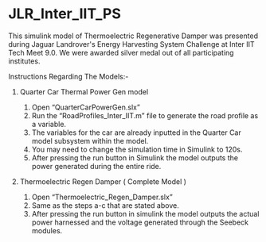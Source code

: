 # JLR_Inter_IIT_PS

This simulink model of Thermoelectric Regenerative Damper was presented during Jaguar Landrover's Energy Harvesting System Challenge at Inter IIT Tech Meet 9.0.
We were awarded silver medal out of all participating institutes.

﻿Instructions Regarding The Models:-  


1. Quarter Car Thermal Power Gen model
   1. Open “QuarterCarPowerGen.slx”
   2. Run the “RoadProfiles_Inter_IIT.m” file to generate the road profile as a variable. 
   3. The variables for the car are already inputted in the Quarter Car model subsystem within the model.
   4. You may need to change the simulation time in Simulink to 120s. 
   5. After pressing the run button in Simulink the model outputs the power generated during the entire ride. 


2. Thermoelectric Regen Damper  ( Complete Model ) 
   1. Open “Thermoelectric_Regen_Damper.slx”
   2. Same as the steps a-c that are stated above. 
   3. After pressing the run button in simulink the model outputs the actual power harnessed and the voltage generated through the Seebeck modules.
